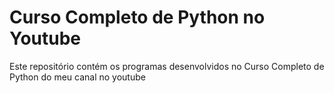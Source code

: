 # Curso Completo de Python no Youtube
 Este repositório contém os programas desenvolvidos no Curso Completo de Python do meu canal no youtube
